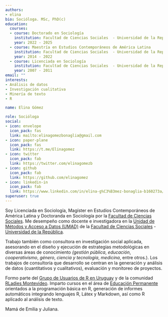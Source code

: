 ```yaml
---
authors:
- elina
bio: Socióloga. MSc, PhD(c)
education:
  courses:
  - course: Doctorado en Sociología
    institution: Facultad de Ciencias Sociales  - Universidad de la República (UdelaR)
    year: 2022 - 2025
  - course: Maestría en Estudios Contemporáneos de América Latina
    institution: Facultad de Ciencias Sociales  - Universidad de la República (UdelaR) / Universidad Complutense de Madrid
    year: 2014 - 2022 
  - course: Licenciada en Sociología
    institution: Facultad de Ciencias Sociales  - Universidad de la República (UdelaR)
    year: 2007 - 2011
email: ""
interests:
- Análisis de datos
- Investigación cualitativa
- Minería de texto
- R

name: Elina Gómez

role: Socióloga
social:
- icon: envelope
  icon_pack: fas
  link: mailto:elinagomezbonaglia@gmail.com
- icon: paper-plane
  icon_pack: fas
  link: https://t.me/Elinagomez
- icon: twitter
  icon_pack: fab
  link: https://twitter.com/elinagomezb
- icon: github
  icon_pack: fab
  link: https://github.com/elinagomez
- icon: linkedin-in
  icon_pack: fab
  link: https://www.linkedin.com/in/elina-g%C3%B3mez-bonaglia-b160273a/
superuser: true
---
```


Soy Licenciada en Sociología, Magíster en Estudios Contemporáneos de América Latina y Doctoranda en Sociología por la [Facultad de Ciencias Sociales](www.cienciassociales.edu.uy). Me desempeño como docente e investigadora en la [Unidad de Métodos y Acceso a Datos (UMAD)](https://umad.cienciassociales.edu.uy/) de la [Facultad de Ciencias Sociales](www.cienciassociales.edu.uy) - [Universidad de la República](www.universidad.edu.uy). 

Trabajo también como consultora en investigación social aplicada, asesorando en el diseño y ejecución de estrategias metodológicas en diversas áreas de conocimiento _(gestión pública_, _educación_, _cooperativismo_,  _género_, _ciencia y tecnología_, _medicina_, entre otros.). Los trabajos de consultoría que desarrollo se centran en la generación y análisis de datos (cuantitativos y cualitativos), evaluación y monitoreo de proyectos.

Formo parte del [Grupo de Usuarios de R en Uruguay](https://twitter.com/gurumvd) y de la comunidad [RLadies Montevideo](https://twitter.com/RLadiesMVD). Imparto cursos en el área de [Educación Permanente](https://cienciassociales.edu.uy/educacion-permanente/) orientados a la programación básica en R, generación de informes automáticos integrando lenguajes R, Látex y  Markdown, así como R aplicado al análisis de texto. 

Mamá de Emilia y Juliana.
